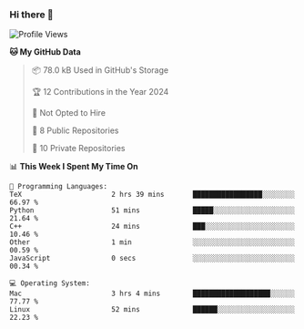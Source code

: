 ### Hi there 👋

<!--
**huayuan4396/huayuan4396** is a ✨ _special_ ✨ repository because its `README.md` (this file) appears on your GitHub profile.

Here are some ideas to get you started:

- 🔭 I’m currently working on ...
- 🌱 I’m currently learning ...
- 👯 I’m looking to collaborate on ...
- 🤔 I’m looking for help with ...
- 💬 Ask me about ...
- 📫 How to reach me: ...
- 😄 Pronouns: ...
- ⚡ Fun fact: ...
-->

<!--START_SECTION:waka-->
![Profile Views](http://img.shields.io/badge/Profile%20Views-0-blue)

**🐱 My GitHub Data** 

> 📦 78.0 kB Used in GitHub's Storage 
 > 
> 🏆 12 Contributions in the Year 2024
 > 
> 🚫 Not Opted to Hire
 > 
> 📜 8 Public Repositories 
 > 
> 🔑 10 Private Repositories 
 > 
📊 **This Week I Spent My Time On** 

```text
💬 Programming Languages: 
TeX                      2 hrs 39 mins       █████████████████░░░░░░░░   66.97 % 
Python                   51 mins             █████░░░░░░░░░░░░░░░░░░░░   21.64 % 
C++                      24 mins             ███░░░░░░░░░░░░░░░░░░░░░░   10.46 % 
Other                    1 min               ░░░░░░░░░░░░░░░░░░░░░░░░░   00.59 % 
JavaScript               0 secs              ░░░░░░░░░░░░░░░░░░░░░░░░░   00.34 % 

💻 Operating System: 
Mac                      3 hrs 4 mins        ███████████████████░░░░░░   77.77 % 
Linux                    52 mins             ██████░░░░░░░░░░░░░░░░░░░   22.23 % 
```


<!--END_SECTION:waka-->
